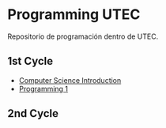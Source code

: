 # Programming UTEC
Repositorio de programación dentro de UTEC.

## 1st Cycle
- [Computer Science Introduction](https://github.com)
- [Programming 1](https://github.com)
## 2nd Cycle